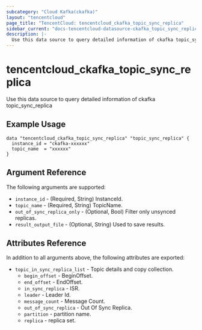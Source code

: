 ```yaml
---
subcategory: "Cloud Kafka(ckafka)"
layout: "tencentcloud"
page_title: "TencentCloud: tencentcloud_ckafka_topic_sync_replica"
sidebar_current: "docs-tencentcloud-datasource-ckafka_topic_sync_replica"
description: |-
  Use this data source to query detailed information of ckafka topic_sync_replica
---
```


# tencentcloud_ckafka_topic_sync_replica

Use this data source to query detailed information of ckafka topic_sync_replica

## Example Usage

```hcl
data "tencentcloud_ckafka_topic_sync_replica" "topic_sync_replica" {
  instance_id = "ckafka-xxxxxx"
  topic_name  = "xxxxxx"
}
```

## Argument Reference

The following arguments are supported:

* `instance_id` - (Required, String) InstanceId.
* `topic_name` - (Required, String) TopicName.
* `out_of_sync_replica_only` - (Optional, Bool) Filter only unsynced replicas.
* `result_output_file` - (Optional, String) Used to save results.

## Attributes Reference

In addition to all arguments above, the following attributes are exported:

* `topic_in_sync_replica_list` - Topic details and copy collection.
  * `begin_offset` - BeginOffset.
  * `end_offset` - EndOffset.
  * `in_sync_replica` - ISR.
  * `leader` - Leader Id.
  * `message_count` - Message Count.
  * `out_of_sync_replica` - Out Of Sync Replica.
  * `partition` - partition name.
  * `replica` - replica set.



